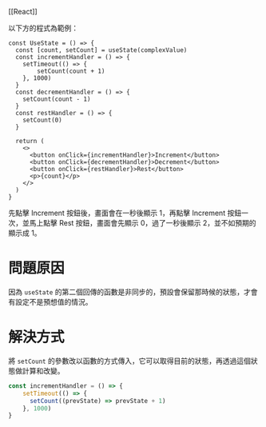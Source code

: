 [[React]]

以下方的程式為範例：
```tsx
const UseState = () => {
  const [count, setCount] = useState(complexValue)
  const incrementHandler = () => {
	setTimeout(() => {
		setCount(count + 1)
	}, 1000)
  }
  const decrementHandler = () => {
    setCount(count - 1)
  }
  const restHandler = () => {
    setCount(0)
  }

  return (
    <>
      <button onClick={incrementHandler}>Increment</button>
      <button onClick={decrementHandler}>Decrement</button>
      <button onClick={restHandler}>Rest</button>
      <p>{count}</p>
    </>
  )
}
```

先點擊 Increment 按鈕後，畫面會在一秒後顯示 1，再點擊 Increment 按鈕一次，並馬上點擊 Rest 按鈕，畫面會先顯示 0，過了一秒後顯示 2，並不如預期的顯示成 1。

# 問題原因
因為 `useState` 的第二個回傳的函數是非同步的，預設會保留那時候的狀態，才會有設定不是預想值的情況。

# 解決方式
將 `setCount` 的參數改以函數的方式傳入，它可以取得目前的狀態，再透過這個狀態做計算和改變。
```js
const incrementHandler = () => {
	setTimeout(() => {
	  setCount((prevState) => prevState + 1)
	}, 1000)
}
```

